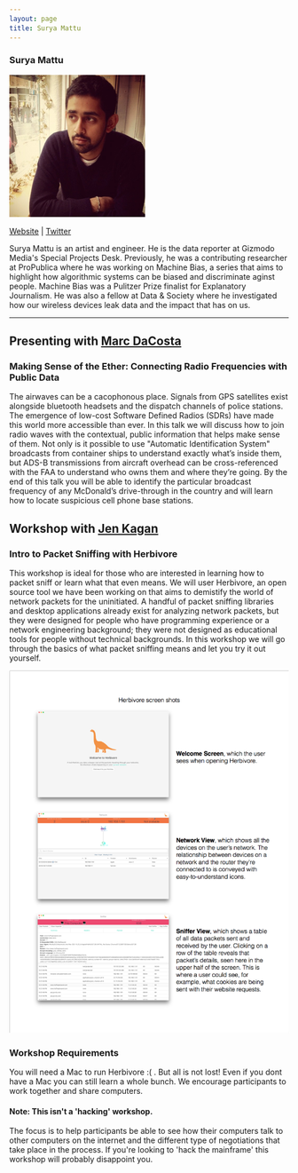 ```yaml
---
layout: page
title: Surya Mattu
---
```

<h3>Surya Mattu</h3>
<img src="Surya_Mattu_256.png" />
<p><a href="http://suryamattu.com/" target="_blank">Website</a> | <a href="https://twitter.com/suryamattu" target="_blank">Twitter</a></p>
<p>Surya Mattu is an artist and engineer. He is the data reporter at Gizmodo Media's Special Projects Desk. Previously, he was a contributing researcher at ProPublica where he was working on Machine Bias, a series that aims to highlight how algorithmic systems can be biased and discriminate aginst people. Machine Bias was a Pulitzer Prize finalist for Explanatory Journalism. He was also a fellow at Data &amp; Society where he investigated how our wireless devices leak data and the impact that has on us.</p>

<hr />
<h2>Presenting with <a href="marc-dacosta">Marc DaCosta</a>
<h3>Making Sense of the Ether: Connecting Radio Frequencies with Public Data</h3>
<p>The airwaves can be a cacophonous place. Signals from GPS satellites exist alongside bluetooth headsets and the dispatch channels of police stations. The emergence of low-cost Software Defined Radios (SDRs) have made this world more accessible than ever. In this talk we will discuss how to join radio waves with the contextual, public information that helps make sense of them. Not only is it possible to use "Automatic Identification System" broadcasts from container ships to understand exactly what’s inside them, but ADS-B transmissions from aircraft overhead can be cross-referenced with the FAA to understand who owns them and where they’re going. By the end of this talk you will be able to identify the particular broadcast frequency of any McDonald’s drive-through in the country and will learn how to locate suspicious cell phone base stations.</p>


<h2>Workshop with <a href="jen-kagan">Jen Kagan</a></h2>
<h3>Intro to Packet Sniffing with Herbivore</h3>
<p>This workshop is ideal for those who are interested in learning how to packet sniff or learn what that even means. We will user Herbivore, an open source tool we have been working on that aims to demistify the world of network packets for the uninitiated. A handful of packet sniffing libraries and desktop applications already exist for analyzing network packets, but they were designed for people who have programming experience or a network engineering background; they were not designed as educational tools for people without technical backgrounds. In this workshop we will go through the basics of what packet sniffing means and let you try it out yourself.</p>

<img src="herbivore.png" width="588"/>

<h3>Workshop Requirements</h3>
<p>You will need a Mac to run Herbivore :( . But all is not lost! Even if you dont have a Mac you can still learn a whole bunch. We encourage participants to work together and share computers.</p>

<h4>Note: This isn't a 'hacking' workshop.</h4> 
<p>The focus is to help participants be able to see how their computers talk to other computers on the internet and the different type of negotiations that take place in the process. If you're looking to 'hack the mainframe' this workshop will probably disappoint you.</p>
